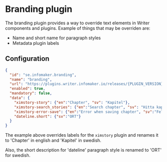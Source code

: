# Branding plugin

The branding plugin provides a way to override text elements in Writer components and plugins.
Example of things that may be overriden are:

* Name and short name for paragraph styles
* Metadata plugin labels

## Configuration

```json
{
  "id": "se.infomaker.branding",
  "name": "branding",
  "url": "https://plugins.writer.infomaker.io/releases/{PLUGIN_VERSION}/im-branding.js",
  "enabled": true,
  "mandatory": false,
  "data": {
    "ximstory-story": {"en":"Chapter", "sv": "Kapitel"},
    "ximstory-search_stories": {"en":"Search chapter", "sv": "Hitta kapitel"},
    "ximstory-error-save": {"en":"Error when saving chapter", "sv":"Fel vid sparande av kapitel"},
    "dateline.short": {"sv":"ORT"}
  }
}
```

The example above overrides labels for the `ximstory` plugin and renames it to 'Chapter' in english
and 'Kapitel' in swedish.

Also, the short description for 'dateline' paragraph style is renamed to 'ORT' for swedish.
